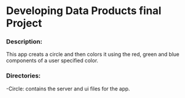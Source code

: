 # Developing Data Products final Project
### Description:
This app creats a circle and then colors it using the red, green and blue
components of a user specified color.

### Directories:
-Circle: contains the server and ui files for the app.
